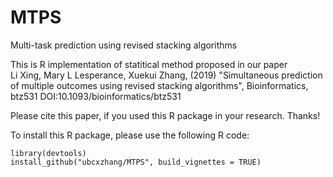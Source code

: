 # MTPS
Multi-task prediction using revised stacking algorithms

This is R implementation of statitical method proposed in our paper <br>
Li Xing, Mary L Lesperance, Xuekui Zhang, (2019) "Simultaneous prediction of multiple outcomes using revised stacking algorithms", Bioinformatics, btz531  DOI:10.1093/bioinformatics/btz531

Please cite this paper, if you used this R package in your research. Thanks!

To install this R package, please use the following R code:

    library(devtools)
    install_github("ubcxzhang/MTPS", build_vignettes = TRUE)
